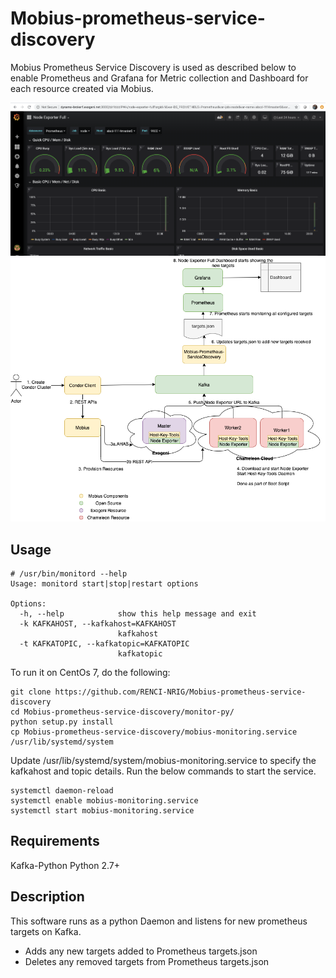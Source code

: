 # Mobius-prometheus-service-discovery
Mobius Prometheus Service Discovery is used as described below to enable Prometheus and Grafana for Metric collection and Dashboard for each resource created via Mobius.

![Monitoring Dashboard](./images/grafana.png)
![Monitoring Component Diamggra](./images/monitoring.png)

## Usage
```
# /usr/bin/monitord --help
Usage: monitord start|stop|restart options

Options:
  -h, --help            show this help message and exit
  -k KAFKAHOST, --kafkahost=KAFKAHOST
                        kafkahost
  -t KAFKATOPIC, --kafkatopic=KAFKATOPIC
                        kafkatopic
```

To run it on CentOs 7, do the following:
```
git clone https://github.com/RENCI-NRIG/Mobius-prometheus-service-discovery
cd Mobius-prometheus-service-discovery/monitor-py/
python setup.py install
cp Mobius-prometheus-service-discovery/mobius-monitoring.service /usr/lib/systemd/system
```
Update /usr/lib/systemd/system/mobius-monitoring.service to specify the kafkahost and topic details. Run the below commands to start the service.
```
systemctl daemon-reload
systemctl enable mobius-monitoring.service
systemctl start mobius-monitoring.service
```

## Requirements
Kafka-Python
Python 2.7+

## Description
This software runs as a python Daemon and listens for new prometheus targets on Kafka.
- Adds any new targets added to Prometheus targets.json
- Deletes any removed targets from Prometheus targets.json
